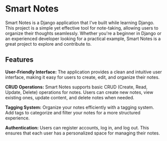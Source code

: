 # Smart Notes
Smart Notes is a Django application that I've built while learning Django. This project is a simple yet effective tool for note-taking, allowing users to organize their thoughts seamlessly. Whether you're a beginner in Django or an experienced developer looking for a practical example, Smart Notes is a great project to explore and contribute to.

## Features
**User-Friendly Interface:** The application provides a clean and intuitive user interface, making it easy for users to create, edit, and organize their notes.

**CRUD Operations:** Smart Notes supports basic CRUD (Create, Read, Update, Delete) operations for notes. Users can create new notes, view existing ones, update content, and delete notes when needed.

**Tagging System:** Organize your notes efficiently with a tagging system. Add tags to categorize and filter your notes for a more structured experience.

**Authentication:** Users can register accounts, log in, and log out. This ensures that each user has a personalized space for managing their notes.
